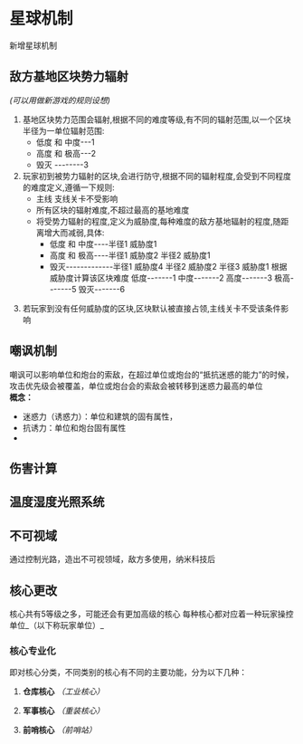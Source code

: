 # 星球机制
新增星球机制
## 敌方基地区块势力辐射
 _(可以用做新游戏的规则设想)_
1.  基地区块势力范围会辐射,根据不同的难度等级,有不同的辐射范围,以一个区块半径为一单位辐射范围:
    - 低度 和 中度---1
    - 高度 和 极高---2
    - 毁灭       --------3
2.  玩家初到被势力辐射的区块,会进行防守,根据不同的辐射程度,会受到不同程度的难度定义,遵循一下规则:
    - 主线 支线关卡不受影响
    - 所有区块的辐射难度,不超过最高的基地难度
    - 将受势力辐射的程度,定义为威胁度,每种难度的敌方基地辐射的程度,随距离增大而减弱,具体:
      - 低度 和 中度----半径1 威胁度1
      - 高度 和 极高----半径1 威胁度2          半径2 威胁度1
      - 毁灭-------------半径1 威胁度4          半径2 威胁度2        半径3 威胁度1
      根据威胁度计算该区块难度
      低度-------1
      中度-------2
      高度-------3
      极高-------5
      毁灭-------6
3) 若玩家到没有任何威胁度的区块,区块默认被直接占领,主线关卡不受该条件影响
## 嘲讽机制
嘲讽可以影响单位和炮台的索敌，在超过单位或炮台的“抵抗迷惑的能力”的时候，攻击优先级会被覆盖，单位或炮台会的索敌会被转移到迷惑力最高的单位   
**概念：**
- 迷惑力（诱惑力）：单位和建筑的固有属性，
- 抗诱力：单位和炮台固有属性
- 
## 伤害计算

## 温度湿度光照系统

## 不可视域
通过控制光路，造出不可视领域，敌方多使用，纳米科技后

## 核心更改
核心共有5等级之多，可能还会有更加高级的核心
每种核心都对应着一种玩家操控单位_（以下称玩家单位）_
### 核心专业化
即对核心分类，不同类别的核心有不同的主要功能，分为以下几种：
1. **仓库核心** _（工业核心）_  

2. **军事核心** _（重装核心）_  

3. **前哨核心** _（前哨站）_  

